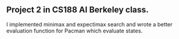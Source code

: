## Project 2 in CS188 AI Berkeley class.

I implemented minimax and expectimax search and wrote a better evaluation function for Pacman which evaluate states.

